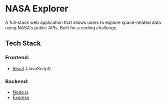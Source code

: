  # NASA Explorer

A full-stack web application that allows users to explore space-related data using NASA's public APIs. Built for a coding challenge.


## Tech Stack

### Frontend:
- [React](https://reactjs.org/) (JavaScript)

### Backend:
- [Node.js](https://nodejs.org/)
- [Express](https://expressjs.com/)


